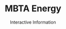 ---
title: MBTA Energy
subtitle: Interactive Information
bkgimage: /images/mbta-energy/background.jpg
logo: /images/mbta-energy/logo.png
code: https://github.com/NotWoods/mbta-energy
link: http://tigeroakes.com/mbta-energy
color:
  r: 115
  g: 212
  b: 73
tech:
  - JavaScript
  - FileReader API
  - CSV Parsing
summary: >
  An app I created to visualize data generated by electricity monitoring devices, transforming it into graphs. Data views could be changed,
  and custom data could be uploaded by users. With this program, students
  were able to  identify odd electricity usage, such as a power spike from
  the refigerator at 4am.
---